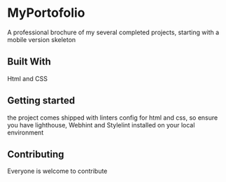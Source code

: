 # MyPortofolio
A professional brochure of my several completed projects, starting with a mobile version skeleton

## Built With
Html and CSS

## Getting started
the project comes shipped with linters config for html and css, so ensure you have lighthouse, Webhint
and Stylelint installed on your local environment

## Contributing
Everyone is welcome to contribute